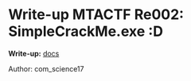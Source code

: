 # Write-up MTACTF Re002: SimpleCrackMe.exe :D  
  
**Write-up:** [docs](https://docs.google.com/document/d/18hkIpi-4lW9TfxSaaLvF5TsDF-6jShsiogBL8MXgWps/edit?usp=sharing)
  
Author: com_science17

